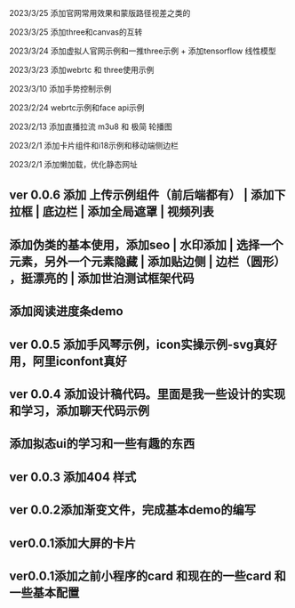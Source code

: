 
2023/3/25 添加官网常用效果和蒙版路径视差之类的

2023/3/25 添加three和canvas的互转

2023/3/24 添加虚拟人官网示例和一推three示例 + 添加tensorflow 线性模型

2023/3/23 添加webrtc 和 three使用示例

2023/3/10 添加手势控制示例

2023/2/24 webrtc示例和face api示例

2023/2/13 添加直播拉流 m3u8 和 极简 轮播图

2023/2/1 添加卡片组件和i18示例和移动端侧边栏

2023/2/1 添加懒加载，优化静态网址

## ver 0.0.6 添加 上传示例组件（前后端都有） | 添加下拉框 | 底边栏 | 添加全局遮罩 | 视频列表
## 添加伪类的基本使用，添加seo | 水印添加 | 选择一个元素，另外一个元素隐藏 | 添加贴边侧 | 边栏（圆形） ，挺漂亮的 | 添加世泊测试框架代码
## 添加阅读进度条demo
## ver 0.0.5 添加手风琴示例，icon实操示例-svg真好用，阿里iconfont真好
## ver 0.0.4 添加设计稿代码。里面是我一些设计的实现和学习，添加聊天代码示例
## 添加拟态ui的学习和一些有趣的东西
## ver 0.0.3 添加404 样式
## ver 0.0.2添加渐变文件，完成基本demo的编写
## ver0.0.1添加大屏的卡片
## ver0.0.1添加之前小程序的card 和现在的一些card 和 一些基本配置

